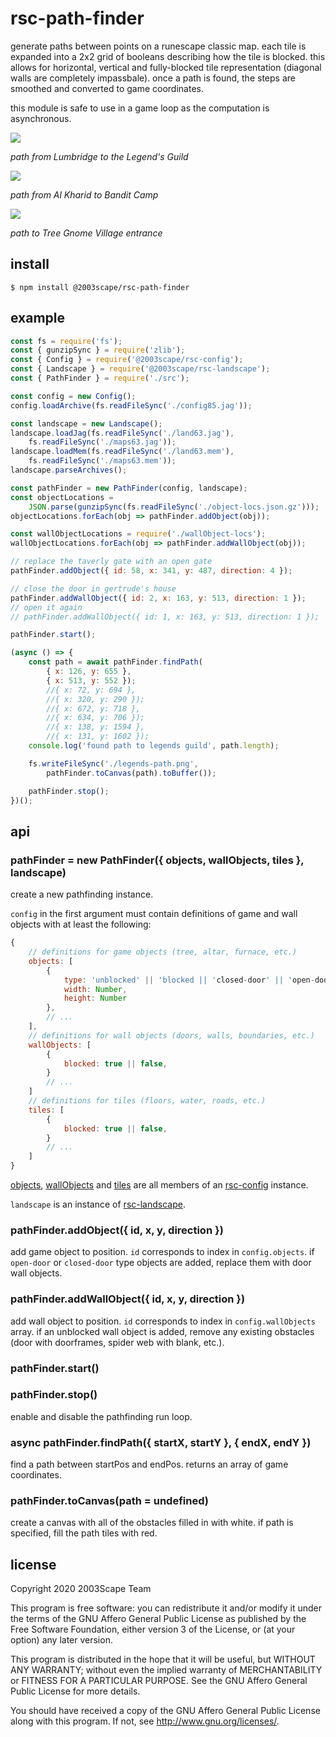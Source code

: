 # rsc-path-finder
generate paths between points on a runescape classic map. each tile is
expanded into a 2x2 grid of booleans describing how the tile is blocked. this
allows for horizontal, vertical and fully-blocked tile representation
(diagonal walls are completely impassbale). once a path is found, the steps are
smoothed and converted to game coordinates.

this module is safe to use in a game loop as the computation is asynchronous.

![](./doc/legends-path.png?raw=true)

*path from Lumbridge to the Legend's Guild*

![](./doc/bandit-path.png?raw=true)

*path from Al Kharid to Bandit Camp*

![](./doc/gnome-path.png?raw=true)

*path to Tree Gnome Village entrance*


## install

    $ npm install @2003scape/rsc-path-finder

## example
```javascript
const fs = require('fs');
const { gunzipSync } = require('zlib');
const { Config } = require('@2003scape/rsc-config');
const { Landscape } = require('@2003scape/rsc-landscape');
const { PathFinder } = require('./src');

const config = new Config();
config.loadArchive(fs.readFileSync('./config85.jag'));

const landscape = new Landscape();
landscape.loadJag(fs.readFileSync('./land63.jag'),
    fs.readFileSync('./maps63.jag'));
landscape.loadMem(fs.readFileSync('./land63.mem'),
    fs.readFileSync('./maps63.mem'));
landscape.parseArchives();

const pathFinder = new PathFinder(config, landscape);
const objectLocations =
    JSON.parse(gunzipSync(fs.readFileSync('./object-locs.json.gz')));
objectLocations.forEach(obj => pathFinder.addObject(obj));

const wallObjectLocations = require('./wallObject-locs');
wallObjectLocations.forEach(obj => pathFinder.addWallObject(obj));

// replace the taverly gate with an open gate
pathFinder.addObject({ id: 58, x: 341, y: 487, direction: 4 });

// close the door in gertrude's house
pathFinder.addWallObject({ id: 2, x: 163, y: 513, direction: 1 });
// open it again
// pathFinder.addWallObject({ id: 1, x: 163, y: 513, direction: 1 });

pathFinder.start();

(async () => {
    const path = await pathFinder.findPath(
        { x: 126, y: 655 },
        { x: 513, y: 552 });
        //{ x: 72, y: 694 },
        //{ x: 320, y: 290 });
        //{ x: 672, y: 718 },
        //{ x: 634, y: 706 });
        //{ x: 138, y: 1594 },
        //{ x: 131, y: 1602 });
    console.log('found path to legends guild', path.length);

    fs.writeFileSync('./legends-path.png',
        pathFinder.toCanvas(path).toBuffer());

    pathFinder.stop();
})();
```

## api
### pathFinder = new PathFinder({ objects, wallObjects, tiles }, landscape)
create a new pathfinding instance.

`config` in the first argument must contain definitions of game and wall objects
with at least the following:

```javascript
{
    // definitions for game objects (tree, altar, furnace, etc.)
    objects: [
        {
            type: 'unblocked' || 'blocked || 'closed-door' || 'open-door',
            width: Number,
            height: Number
        },
        // ...
    ],
    // definitions for wall objects (doors, walls, boundaries, etc.)
    wallObjects: [
        {
            blocked: true || false,
        }
        // ...
    ]
    // definitions for tiles (floors, water, roads, etc.)
    tiles: [
        {
            blocked: true || false,
        }
        // ...
    ]
}
```

[objects](https://github.com/2003scape/rsc-config#configobjects),
[wallObjects](https://github.com/2003scape/rsc-config#configwallobjects) and
[tiles](https://github.com/2003scape/rsc-config#configtiles)
are all members of an
[rsc-config](https://github.com/2003scape/rsc-config#config--new-config)
instance.

`landscape` is an instance of
[rsc-landscape](https://github.com/2003scape/rsc-landscape#landscape--new-landscape).

### pathFinder.addObject({ id, x, y, direction })
add game object to position. `id` corresponds to index in `config.objects`. if
`open-door` or `closed-door` type objects are added, replace them with door
wall objects.

### pathFinder.addWallObject({ id, x, y, direction })
add wall object to position. `id` corresponds to index in `config.wallObjects`
array. if an unblocked wall object is added, remove any existing obstacles
(door with doorframes, spider web with blank, etc.).

### pathFinder.start()
### pathFinder.stop()
enable and disable the pathfinding run loop.

### async pathFinder.findPath({ startX, startY }, { endX, endY })
find a path between startPos and endPos. returns an array of game coordinates.

### pathFinder.toCanvas(path = undefined)
create a canvas with all of the obstacles filled in with white. if path is
specified, fill the path tiles with red.

## license
Copyright 2020  2003Scape Team

This program is free software: you can redistribute it and/or modify it under
the terms of the GNU Affero General Public License as published by the
Free Software Foundation, either version 3 of the License, or (at your option)
any later version.

This program is distributed in the hope that it will be useful, but WITHOUT ANY
WARRANTY; without even the implied warranty of MERCHANTABILITY or FITNESS FOR A
PARTICULAR PURPOSE. See the GNU Affero General Public License for more details.

You should have received a copy of the GNU Affero General Public License along
with this program. If not, see http://www.gnu.org/licenses/.
